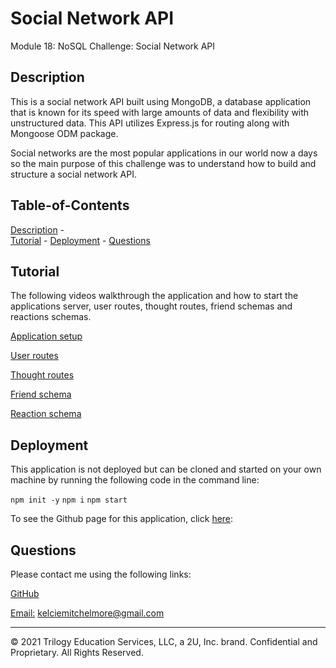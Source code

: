 # Social Network API

Module 18: NoSQL Challenge: Social Network API

## Description

This is a social network API built using MongoDB, a database application that is known for its speed with large amounts of data and flexibility with unstructured data. This API utilizes Express.js for routing along with Mongoose ODM package. 

Social networks are the most popular applications in our world now a days so the main purpose of this challenge was to understand how to build and structure a social network API.

## Table-of-Contents 
[Description](#description) -  
[Tutorial](#tutorial) - 
[Deployment](#deployment) - 
[Questions](#questions)

## Tutorial

The following videos walkthrough the application and how to start the applications server, user routes, thought routes, friend schemas and reactions schemas. 


[Application setup](https://drive.google.com/file/d/1ohaDRBnx3-fLVeSYW893uVAAo9TcGWD6/view?usp=sharing)


[User routes](https://drive.google.com/file/d/1JxSmQZh2V2HL4swnKgOxQhuN3anLeraH/view?usp=sharing)


[Thought routes](https://drive.google.com/file/d/1XIcba0PoOVjK2LqutArcVh0KhgLIgDAc/view?usp=sharing)


[Friend schema](https://drive.google.com/file/d/1x8TRkKMxnRNEfFTDQxezFyUWO9z4vTrB/view?usp=sharing)


[Reaction schema](https://drive.google.com/file/d/1VWmv-WQghHShWaNMTVMvfOy17dyWyRRA/view?usp=sharing)


## Deployment

This application is not deployed but can be cloned and started on your own machine by running the following code in the command line: 

```npm init -y```
```npm i```
```npm start```

To see the Github page for this application, click [here](https://github.com/kelcmitch97/18-social-network-api):

## Questions

Please contact me using the following links: 

[GitHub](https://github.com/kelcmitch97)

[Email:](kelciemitchelmore@gmail.com) kelciemitchelmore@gmail.com

- - -
© 2021 Trilogy Education Services, LLC, a 2U, Inc. brand. Confidential and Proprietary. All Rights Reserved.

